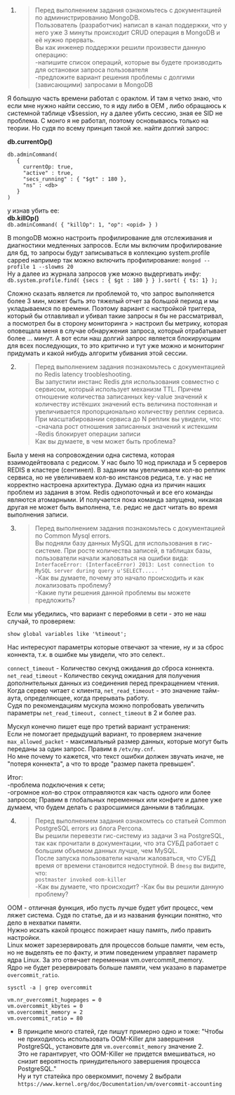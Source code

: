 1. >Перед выполнением задания ознакомьтесь с документацией по администрированию MongoDB.  
Пользователь (разработчик) написал в канал поддержки, что у него уже 3 минуты происходит CRUD операция в MongoDB и её нужно прервать.  
Вы как инженер поддержки решили произвести данную операцию:  
-напишите список операций, которые вы будете производить для остановки запроса пользователя  
-предложите вариант решения проблемы с долгими (зависающими) запросами в MongoDB   


Я большую часть времени работал с ораклом. И там я четко знаю, что если мне нужно найти сессию, то я иду либо в OEM , либо обращаюсь к системной таблице v$session, 
ну а далее убить сессию, зная ее SID не проблема.
С монго я не работал, поэтому основываюсь только на теории.
Но судя по всему принцип такой же.
найти долгий запрос:

**db.currentOp()**   
```
db.adminCommand(
   {
     currentOp: true,
     "active" : true,
     "secs_running" : { "$gt" : 180 },
     "ns" : <db>
   }
)
```
  
у изнав  <opid> убить ее:  
**db.killOp()**  
`db.adminCommand( { "killOp": 1, "op": <opid> } )`  
  

В mongoDB можно настроить профилирование для отслеживания и диагностики медленных запросов.
Если мы включим профилирование для бд, то запросы будут записываться в коллекцию system.profile capped
например так можно включить профилирование:
`mongod --profile 1 --slowms 20`  
Ну а далее из журнала запросов уже можно выдергивать инфу:
`db.system.profile.find( {secs : { $gt : 180 } } ).sort( { ts: 1} );`  

Сложно сказать является ли проблемой то, что запрос выполняется более 3 мин, может быть это тяжелый отчет за большой период и мы укладываемся по времени.
Поэтому вариант с настройкой триггера, который бы отлавливал и убивал такие запросы я бы не рассматривал, а посмотрел бы в сторону мониторинга > настроил бы метрику,
которая оповещала меня в случае обнаружения запроса, который отрабатывает более ... минут.
А вот если наш долгий запрос является блокирующим для всех последующих, то это критично и тут уже можно и мониторинг придумать и какой нибудь алгоритм убивания этой сессии.
  
2. >Перед выполнением задания познакомьтесь с документацией по Redis latency troobleshooting.  
Вы запустили инстанс Redis для использования совместно с сервисом, который использует механизм TTL. Причем отношение количества записанных key-value значений к количеству истёкших значений есть величина постоянная и увеличивается пропорционально количеству реплик сервиса.  
При масштабировании сервиса до N реплик вы увидели, что:  
-сначала рост отношения записанных значений к истекшим  
-Redis блокирует операции записи  
Как вы думаете, в чем может быть проблема?  

Была у меня на сопровождении одна система, которая взаимодейтвовала с редисом. У нас было 10 нод приклада и 5 серверов REDIS в кластере (сентинел).
В задании мы увеличиваем кол-во реплик сервиса, но не увеличиваем кол-во инстансов редиса, т.е. у нас не корректно настроена архитектура.
Думаю одна из причин наших проблем из задания в этом.
Redis однопоточный и все его команды являются атомарными. И получается пока команда запущена, никакая другая не может быть выполнена, т.е. редис не даст читать во время выполнения записи.



3. >Перед выполнением задания познакомьтесь с документацией по Common Mysql errors.  
Вы подняли базу данных MySQL для использования в гис-системе. При росте количества записей, в таблицах базы, пользователи начали жаловаться на ошибки вида:  
``InterfaceError: (InterfaceError) 2013: Lost connection to MySQL server during query u'SELECT..... '``  
-Как вы думаете, почему это начало происходить и как локализовать проблему?  
-Какие пути решения данной проблемы вы можете предложить?  
  

Если мы убедились, что вариант с перебоями в сети - это не наш случай, то проверяем:  
  
`show global variables like '%timeout';`  
  
Нас интересуют параметры которые отвечают за чтение, ну и за сброс коннекта, т.к. в ошибке мы увидели, что это селект..  
  
`connect_timeout` - Количество секунд ожидания до сброса коннекта.  
`net_read_timeout` - Количество секунд ожидания для получения дополнительных данных из соединения перед прекращением чтения. Когда сервер читает с клиента, `net_read_timeout` - это значение тайм-аута, определяющее, когда прерывать работу.  
Судя по рекомендациям мускула можно попробовать увеличить параметры `net_read_timeout, connect_timeout`  в 2 и более раз.  
  
Мускул конечно пишет еще про третий вариант устранения:  
Если не помогает предыдущий вариант, то проверяем значение `max_allowed_packet` - максимальный размер данных, которые могут быть переданы за один запрос. Правим в `/etv/my.cnf`.  
Но мне почему то кажется, что текст ошибки должен звучать иначе, не "потеря коннекта",  а что то вроде  "размер пакета превышен".  
  
Итог:   
   -проблема подключения к сети;  
   -огромное кол-во строк отправляются как часть одного или более запросов; Правим в глобальных переменных или конфиге и далее уже думаем, что будем делать с разросшимися данными в таблицах.  


4. >Перед выполнением задания ознакомтесь со статьей Common PostgreSQL errors из блога Percona.  
Вы решили перевезти гис-систему из задачи 3 на PostgreSQL, так как прочитали в документации, что эта СУБД работает с большим объемом данных лучше, чем MySQL.  
После запуска пользователи начали жаловаться, что СУБД время от времени становится недоступной. В `dmesg` вы видите, что:  
`postmaster invoked oom-killer`  
-Как вы думаете, что происходит?
-Как бы вы решили данную проблему?  
  
OOM - отличная функция, ибо пусть лучше будет убит процесс, чем ляжет система. Судя по статье, да и из названия функции понятно, что дело в нехватки памяти.  
Нужно искать какой процесс пожирает нашу память, либо править настройки.  
Linux может зарезервировать для процессов больше памяти, чем есть, но не выделять ее по факту, и этим поведением управляет параметр ядра Linux. За это отвечает переменная vm.overcommit_memory.  
Ядро не будет резервировать больше памяти, чем указано в параметре `overcommit_ratio`.  
  
`sysctl -a | grep overcommit`  
  
```
vm.nr_overcommit_hugepages = 0
vm.overcommit_kbytes = 0
vm.overcommit_memory = 2
vm.overcommit_ratio = 80
```

+ В принципе много статей, где пишут примерно одно и тоже:  "Чтобы не приходилось использовать OOM-Killer для завершения PostgreSQL, установите для `vm.overcommit_memory` значение 2.  
Это не гарантирует, что OOM-Killer не придется вмешиваться, но снизит вероятность принудительного завершения процесса PostgreSQL."  
Ну и тут статейка про оверкоммит, почему 2 выбрали  `https://www.kernel.org/doc/Documentation/vm/overcommit-accounting`  



